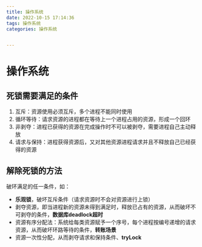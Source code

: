 ```yaml
---
title: 操作系统
date: 2022-10-15 17:14:36
tags: 操作系统
categories: 操作系统


---
```


# 操作系统

<!-- more -->

## 死锁需要满足的条件

1. 互斥：资源使用必须互斥，多个进程不能同时使用
2. 循环等待：请求资源的进程都在等待上一个进程占用的资源，形成一个回环
3. 非剥夺：进程已获得的资源在完成操作时不可以被剥夺，需要进程自己主动释放
4. 请求与保持：进程获得资源后，又对其他资源进程请求并且不释放自己已经获得的资源

## 解除死锁的方法

破环满足的任一条件，如：

- **乐观锁**，破坏互斥条件（请求资源时不会对资源进行上锁）
- 剥夺资源，即当进程新的资源未得到满足时，释放已占有的资源，从而破坏不可剥夺的条件，**数据库deadlock超时**
- 资源有序分配法：系统给每类资源赋予一个序号，每个进程按编号递增的请求资源，从而破坏环路等待的条件，**转账场景**
- 资源一次性分配，从而剥夺请求和保持条件、**tryLock**